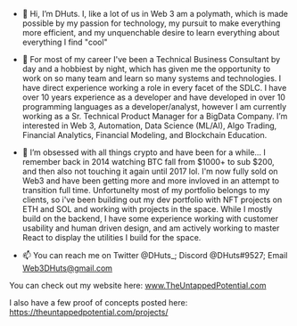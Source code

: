 - 👋 Hi, I’m DHuts. I, like a lot of us in Web 3 am a polymath, which is made possible by my passion for technology, my pursuit to make everything more efficient, and my unquenchable desire to learn everything about everything I find "cool" 

- 👀 For most of my career I've been a Technical Business Consultant by day and a hobbiest by night, which has given me the opportunity to work on so many team and learn so many systems and technologies. I have direct experience working a role in every facet of the SDLC. I have over 10 years experience as a developer and have developed in over 10 programming languages as a developer/analyst, however I am currently working as a Sr. Technical Product Manager for a BigData Company. I’m interested in Web 3, Automation, Data Science (ML/AI), Algo Trading, Financial Analytics, Financial Modeling, and Blockchain Education.

- 🌱 I’m obsessed with all things crypto and have been for a while... I remember back in 2014 watching BTC fall from $1000+ to sub $200, and then also not touching it again until 2017 lol. I'm now fully sold on Web3 and have been getting more and more invloved in an attempt to transition full time. Unfortunelty most of my portfolio belongs to my clients, so i've been building out my dev portfolio with NFT projects on ETH and SOL and working with projects in the space. While I mostly build on the backend, I have some experience working with customer usability and human driven design, and am actively working to master React to display the utilities I build for the space.

- 📫 You can reach me on Twitter @DHuts_; Discord @DHuts#9527; Email Web3DHuts@gmail.com

You can check out my website here:
www.TheUntappedPotential.com

I also have a few proof of concepts posted here:
https://theuntappedpotential.com/projects/

<!---
MidwestGentleman/MidwestGentleman is a ✨ special ✨ repository because its `README.md` (this file) appears on your GitHub profile.
You can click the Preview link to take a look at your changes.
--->
